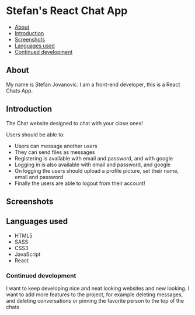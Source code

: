 # Stefan's React Chat App

- [About](#about)
- [Introduction](#introduction)
- [Screenshots](#screenshots)
- [Languages used](#languages-used)
- [Continued development](#continued-development)


## About
My name is Stefan Jovanovic. I am a front-end developer, this is a React Chats App.

## Introduction
The Chat website designed to chat with your close ones!

Users should be able to:

- Users can message another users
- They can send files as messages
- Registering is available with email and password, and with google
- Logging in is also available with email and password, and google
- On logging the users should upload a profile picture, set their name, email and password
- Finally the users are able to logout from their account!

## Screenshots


## Languages used
- HTML5
- SASS
- CSS3
- JavaScript
- React

### Continued development
I want to keep developing nice and neat looking websites and new looking. I want to add more features to the project, for example deleting messages, and deleting conversations or pinning the favorite person to the top of the chats









